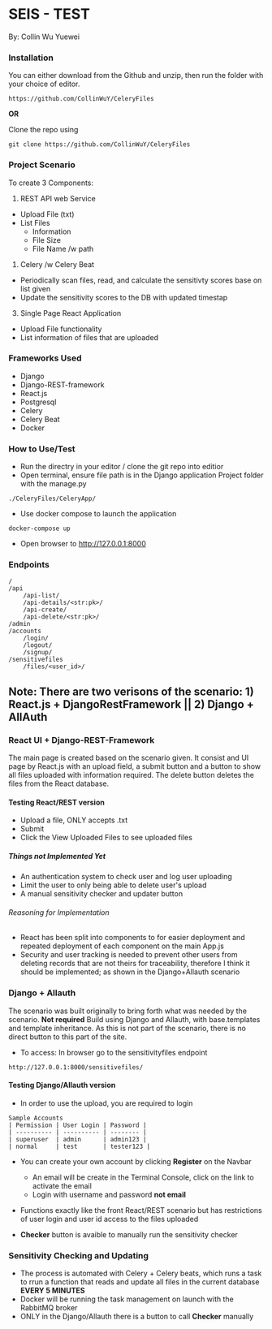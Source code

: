 # SEIS - TEST #
By: Collin Wu Yuewei

### Installation ###
You can either download from the Github and unzip, then run the folder with your choice of editor.
```
https://github.com/CollinWuY/CeleryFiles
```
__OR__

Clone the repo using
```
git clone https://github.com/CollinWuY/CeleryFiles
```

### Project Scenario ###
To create 3 Components:
1) REST API web Service
- Upload File (txt)
- List Files
    - Information
    - File Size
    - File Name /w path
1) Celery /w Celery Beat
- Periodically scan files, read, and calculate the sensitivty scores base on list given
- Update the sensitivity scores to the DB with updated timestap
3) Single Page React Application
- Upload File functionality
- List information of files that are uploaded

### Frameworks Used ###
- Django
- Django-REST-framework
- React.js
- Postgresql
- Celery
- Celery Beat
- Docker

### How to Use/Test ###
- Run the directry in your editor / clone the git repo into editior
- Open terminal, ensure file path is in the Django application Project folder with the manage.py 
```
./CeleryFiles/CeleryApp/
```
- Use docker compose to launch the application
```
docker-compose up
```
- Open browser to http://127.0.0.1:8000

### Endpoints ###
```
/
/api
    /api-list/
    /api-details/<str:pk>/
    /api-create/
    /api-delete/<str:pk>/
/admin
/accounts
    /login/
    /logout/
    /signup/
/sensitivefiles
    /files/<user_id>/
```
## Note: There are two verisons of the scenario: 1) React.js + DjangoRestFramework ||  2) Django + AllAuth ##

### React UI + Django-REST-Framework ###
The main page is created based on the scenario given. It consist and UI page by React.js with an upload field, a submit button and a button to show all files uploaded with information required. The delete button deletes the files from the React database.
#### Testing React/REST version ####
- Upload a file, ONLY accepts .txt
- Submit
- Click the View Uploaded Files to see uploaded files
##### Things not Implemented Yet #####
- An authentication system to check user and log user uploading
- Limit the user to only being able to delete user's upload
- A manual sensitivity checker and updater button
###### Reasoning for Implementation ######
- React has been split into components to for easier deployment and repeated deployment of each component on the main App.js
- Security and user tracking is needed to prevent other users from deleting records that are not theirs for traceability, therefore I think it should be implemented; as shown in the Django+Allauth scenario


### Django + Allauth ###
The scenario was built originally to bring forth what was needed by the scenario. **Not required**
Build using Django and Allauth, with base.templates and template inheritance.
As this is not part of the scenario, there is no direct button to this part of the site.
- To access: In browser go to the sensitivityfiles endpoint
```
http://127.0.0.1:8000/sensitivefiles/
```
#### Testing Django/Allauth version ####
- In order to use the upload, you are required to login
```
Sample Accounts
| Permission | User Login | Password |
| ---------- | ---------- | -------- |
| superuser  | admin      | admin123 |
| normal     | test       | tester123 |
```
- You can create your own account by clicking **Register** on the Navbar
  - An email will be create in the Terminal Console, click on the link to activate the email
  - Login with username and password **not email**

- Functions exactly like the front React/REST scenario but has restrictions of user login and user id access to the files uploaded
- **Checker** button is avaible to manually run the sensitivity checker

### Sensitivity Checking and Updating ###
- The process is automated with Celery + Celery beats, which runs a task to rrun a function that reads and update all files in the current database **EVERY 5 MINUTES**
- Docker will be running the task management on launch with the RabbitMQ broker
- ONLY in the Django/Allauth there is a button to call **Checker** manually